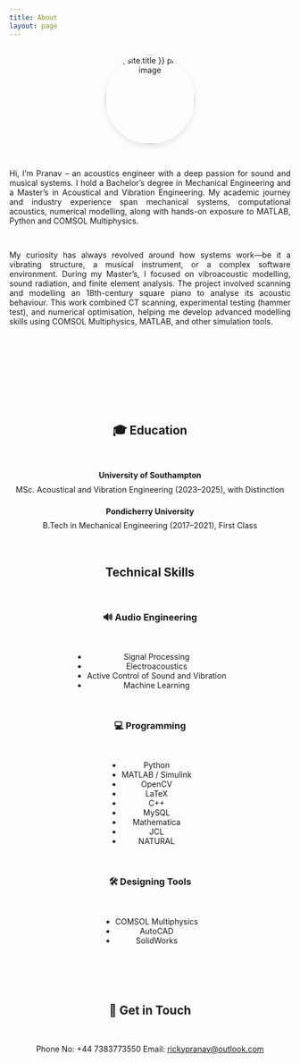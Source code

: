 ```yaml
---
title: About
layout: page
---
```


<div class="about-wrapper" style="display: flex; flex-direction: column; align-items: center; gap: 1rem; text-align: center; max-width: 800px; margin: 0 auto;">

  <img 
    class="profile-about" 
    src="{% if site.external-image %}{{ site.picture }}{% else %}{{ site.url }}/{{ site.picture }}{% endif %}" 
    alt="{{ site.title }} profile image"
    style="width: 160px; height: 160px; object-fit: cover; border-radius: 50%; box-shadow: 0 4px 12px rgba(0,0,0,0.1);" 
    loading="lazy"
  />
  
<p style="text-align: justify;">	Hi, I’m Pranav – an acoustics engineer with a deep passion for sound and musical systems. I hold a Bachelor’s degree in Mechanical Engineering and a Master’s in Acoustical and Vibration Engineering. My academic journey and industry experience span mechanical systems, computational acoustics, numerical modelling, along with hands-on exposure to MATLAB, Python and COMSOL Multiphysics.</p>

<p style="text-align: justify;">My curiosity has always revolved around how systems work—be it a vibrating structure, a musical instrument, or a complex software environment. During my Master’s, I focused on vibroacoustic modelling, sound radiation, and finite element analysis. The project involved scanning and modelling an 18th-century square piano to analyse its acoustic behaviour. This work combined CT scanning, experimental testing (hammer test), and numerical optimisation, helping me develop advanced modelling skills using COMSOL Multiphysics, MATLAB, and other simulation tools.</p>

  <hr style="margin: 3rem 0;" />

  <h2 style="text-align: center;">🎓 Education</h2>

  <div style="text-align: center; line-height: 1.8;">
    <p>
      <strong>University of Southampton</strong><br>
      MSc. Acoustical and Vibration Engineering (2023–2025), with Distinction
    </p>
    <p>
      <strong>Pondicherry University</strong><br>
      B.Tech in Mechanical Engineering (2017–2021), First Class
    </p>
  </div>

## Technical Skills

### 🔊 Audio Engineering
- Signal Processing
- Electroacoustics
- Active Control of Sound and Vibration
- Machine Learning

### 💻 Programming
- Python 
- MATLAB / Simulink
- OpenCV
- LaTeX
- C++
- MySQL
- Mathematica
- JCL
- NATURAL

### 🛠️ Designing Tools
- COMSOL Multiphysics
- AutoCAD
- SolidWorks

---

## 💬 Get in Touch

Phone No: +44 7383773550
Email: rickypranav@outlook.com
